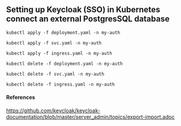 ## Setting up Keycloak (SSO) in Kubernetes connect an external PostgresSQL database


```
kubectl apply -f deployment.yaml -n my-auth
```

```
kubectl apply -f svc.yaml -n my-auth
```

```
kubectl apply -f ingress.yaml -n my-auth
```

```
kubectl delete -f deployment.yaml -n my-auth
```

```
kubectl delete -f svc.yaml -n my-auth
```

```
kubectl delete -f ingress.yaml -n my-auth
```


#### References
https://github.com/keycloak/keycloak-documentation/blob/master/server_admin/topics/export-import.adoc